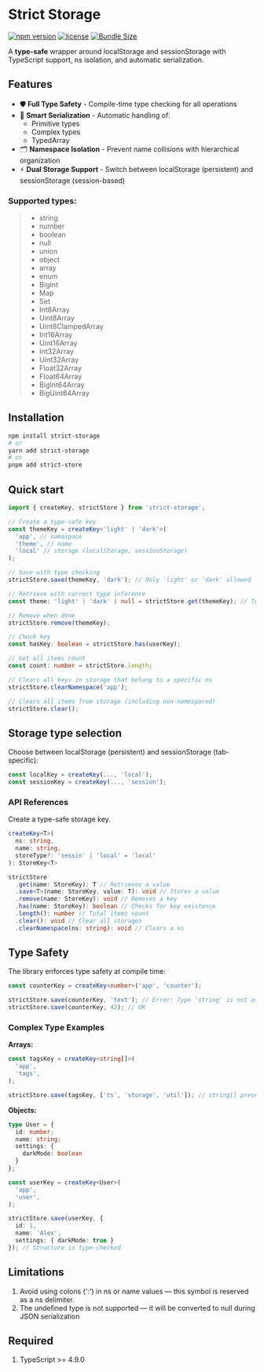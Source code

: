 # Strict Storage

[![npm version](https://img.shields.io/npm/v/strict-store)](https://www.npmjs.com/package/strict-store)
[![license](https://img.shields.io/npm/l/strict-store?v=2)](https://github.com/Papaskas/strict-store/blob/main/LICENSE)
[![Bundle Size](https://img.shields.io/bundlephobia/min/strict-store)](https://bundlephobia.com/package/strict-store)

A **type-safe** wrapper around localStorage and sessionStorage with TypeScript support, ns isolation, and automatic serialization.

## Features
- 🛡 **Full Type Safety** - Compile-time type checking for all operations
- 🧠 **Smart Serialization** - Automatic handling of:
    - Primitive types
    - Complex types
    - TypedArray
- 🗂 **Namespace Isolation** - Prevent name collisions with hierarchical organization
- ⚡ **Dual Storage Support** - Switch between localStorage (persistent) and sessionStorage (session-based)

### Supported types:

> - string
> - number
> - boolean
> - null
> - union
> - object
> - array
> - enum
> - BigInt
> - Map
> - Set
> - Int8Array
> - Uint8Array
> - Uint8ClampedArray
> - Int16Array
> - Uint16Array
> - Int32Array
> - Uint32Array
> - Float32Array
> - Float64Array
> - BigInt64Array
> - BigUint64Array

## Installation

```bash
npm install strict-storage
# or
yarn add strict-storage
# or
pnpm add strict-store
```

## Quick start

```typescript
import { createKey, strictStore } from 'strict-storage';

// Create a type-safe key
const themeKey = createKey<'light' | 'dark'>(
  'app', // namaspace
  'theme', // name
  'local' // storage (localStorage, sessionStorage)
);

// Save with type checking
strictStore.save(themeKey, 'dark'); // Only 'light' or 'dark' allowed

// Retrieve with correct type inference
const theme: 'light' | 'dark' | null = strictStore.get(themeKey); // Type: 'light' | 'dark' | null

// Remove when done
strictStore.remove(themeKey);

// Check key
const hasKey: boolean = strictStore.has(userKey);

// Get all items count
const count: number = strictStore.length;

// Clears all keys in storage that belong to a specific ns
strictStore.clearNamespace('app');

// Clears all items from storage (including non-namespaced)
strictStore.clear();
```

## Storage type selection

Choose between localStorage (persistent) and sessionStorage (tab-specific):

```typescript
const localKey = createKey(..., 'local');
const sessionKey = createKey(..., 'session');
```

### API References

Create a type-safe storage key.

```typescript
createKey<T>(
  ns: string, 
  name: string, 
  storeType?: 'sessin' | 'local' = 'local'
): StoreKey<T>
```

```typescript
strictStore
  .get(name: StoreKey): T // Retrieves a value
  .save<T>(name: StoreKey, value: T): void // Stores a value
  .remove(name: StoreKey): void // Removes a key
  .has(name: StoreKey): boolean // Checks for key existence
  .length(): number // Total items count
  .clear(): void // Clear all storages
  .clearNamespace(ns: string): void // Clears a ns
```

## Type Safety

The library enforces type safety at compile time:

```typescript
const counterKey = createKey<number>('app', 'counter');

strictStore.save(counterKey, 'text'); // Error: Type 'string' is not assignable to type 'number'
strictStore.save(counterKey, 42); // OK
```

### Complex Type Examples

**Arrays:**

```typescript
const tagsKey = createKey<string[]>(
  'app', 
  'tags',
);

strictStore.save(tagsKey, ['ts', 'storage', 'util']); // string[] preserved
```

**Objects:**
```typescript
type User = {
  id: number;
  name: string;
  settings: {
    darkMode: boolean
  }
};

const userKey = createKey<User>(
  'app',
  'user',
);

strictStore.save(userKey, {
  id: 1,
  name: 'Alex',
  settings: { darkMode: true }
}); // Structure is type-checked
```

## Limitations

1. Avoid using colons (':') in ns or name values — this symbol is reserved as a ns delimiter.
2. The undefined type is not supported — it will be converted to null during JSON serialization

## Required
1. TypeScript >= 4.9.0
